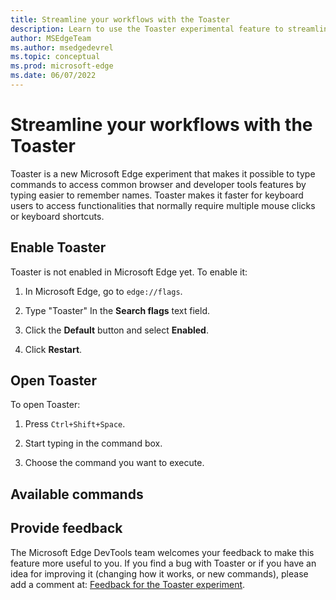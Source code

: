 ```yaml
---
title: Streamline your workflows with the Toaster
description: Learn to use the Toaster experimental feature to streamline your browser and DevTools workflows.
author: MSEdgeTeam
ms.author: msedgedevrel
ms.topic: conceptual
ms.prod: microsoft-edge
ms.date: 06/07/2022
---
```

# Streamline your workflows with the Toaster

Toaster is a new Microsoft Edge experiment that makes it possible to type commands to access common browser and developer tools features by typing easier to remember names. Toaster makes it faster for keyboard users to access functionalities that normally require multiple mouse clicks or keyboard shortcuts.

<!-- Screenshot -->


<!-- ====================================================================== -->
## Enable Toaster

Toaster is not enabled in Microsoft Edge yet. To enable it:

1. In Microsoft Edge, go to `edge://flags`.

1. Type "Toaster" In the **Search flags** text field.

1. Click the **Default** button and select **Enabled**.

1. Click **Restart**.

<!-- Screenshot -->


<!-- ====================================================================== -->
## Open Toaster

To open Toaster:

1. Press `Ctrl+Shift+Space`.

1. Start typing in the command box.

1. Choose the command you want to execute.

<!-- Screenshot -->


<!-- ====================================================================== -->
## Available commands

<!-- TODO: list a few useful commands, as example, and explain how to list the devtools commands by typing > -->


<!-- ====================================================================== -->
## Provide feedback

<!-- TODO: change the issue number when we have it. -->
The Microsoft Edge DevTools team welcomes your feedback to make this feature more useful to you. If you find a bug with Toaster or if you have an idea for improving it (changing how it works, or new commands), please add a comment at: [Feedback for the Toaster experiment](https://github.com/MicrosoftEdge/DevTools/issues/19).
